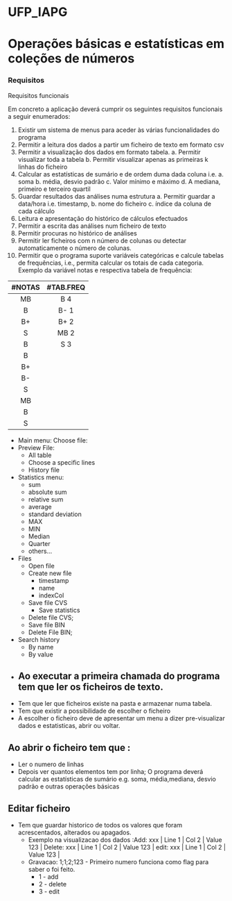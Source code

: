 # UFP_IAPG

# Operações básicas e estatísticas em coleções de números

### Requisitos

Requisitos funcionais

Em concreto a aplicação deverá cumprir os seguintes requisitos funcionais a seguir enumerados:

1. Existir um sistema de menus para aceder às várias funcionalidades do programa
2. Permitir a leitura dos dados a partir um ficheiro de texto em formato csv
3. Permitir a visualização dos dados em formato tabela. a. Permitir visualizar toda a tabela b. Permitir visualizar
   apenas as primeiras k linhas do ficheiro
4. Calcular as estatísticas de sumário e de ordem duma dada coluna i.e. a. soma b. média, desvio padrão c. Valor mínimo
   e máximo d. A mediana, primeiro e terceiro quartil
5. Guardar resultados das análises numa estrutura a. Permitir guardar a data/hora i.e. timestamp, b. nome do ficheiro c.
   índice da coluna de cada cálculo
6. Leitura e apresentação do histórico de cálculos efectuados
7. Permitir a escrita das análises num ficheiro de texto
8. Permitir procuras no histórico de análises
9. Permitir ler ficheiros com n número de colunas ou detectar automaticamente o número de colunas.
10. Permitir que o programa suporte variáveis categóricas e calcule tabelas de frequências, i.e., permita calcular os
    totais de cada categoria. Exemplo da variável notas e respectiva tabela de frequência:

| #NOTAS | #TAB.FREQ |
| :---: | :---: |
| MB | B  4 |
| B |  B- 1|
| B+ | B+ 2 |
| S | MB 2  |
| B | S 3 |
| B |  |
| B+ |  |
| B- |  |
| S |  |
| MB |  |
| B |  |
| S |  |

- Main menu:
  Choose file:
- Preview File:
    - All table
    - Choose a specific lines
    - History file
- Statistics menu:
    - sum
    - absolute sum
    - relative sum
    - average
    - standard deviation
    - MAX
    - MIN
    - Median
    - Quarter
    - others...
- Files
    - Open file
    - Create new file
        - timestamp
        - name
        - indexCol
    - Save file CVS
        - Save statistics
    - Delete file CVS;
    - Save file BIN
    - Delete File BIN;
- Search history
    - By name
    - By value
- ## Ao executar a primeira chamada do programa tem que ler os ficheiros de texto.
- Tem que ler que ficheiros existe na pasta e armazenar numa tabela.
- Tem que existir a possibilidade de escolher o ficheiro
- A escolher o ficheiro deve de apresentar um menu a dizer pre-visualizar dados e estatisticas, abrir ou voltar.
## Ao abrir o ficheiro tem que :
- Ler o numero de linhas
- Depois ver quantos elementos tem por linha;
  O programa deverá calcular as estatísticas de sumário e.g. soma, média,mediana, desvio padrão e outras operações básicas
## Editar ficheiro
- Tem que guardar historico de todos os valores que foram acrescentados, alterados ou apagados.
    - Exemplo na visualizacao dos dados :Add: xxx | Line 1 | Col 2 | Value 123 | Delete: xxx | Line 1 | Col 2 | Value 123 | edit: xxx | Line 1 | Col 2 | Value 123 |
    - Gravacao: 1;1;2;123 - Primeiro numero funciona como flag para saber o foi feito.
        - 1 - add
        - 2 - delete
        - 3 - edit
